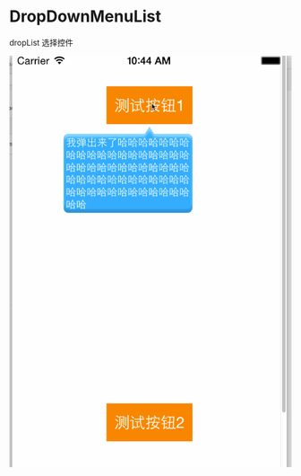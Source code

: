 # DropDownMenuList

dropList 选择控件

![](https://github.com/aaa510665117/ZYPopAlertView/raw/master/123.gif)  
